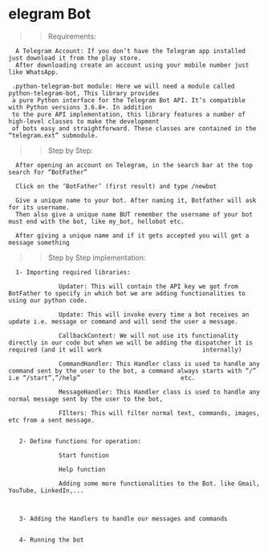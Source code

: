 # elegram Bot

>> Requirements:

      A Telegram Account: If you don’t have the Telegram app installed just download it from the play store.
      After downloading create an account using your mobile number just like WhatsApp.
    
     .python-telegram-bot module: Here we will need a module called python-telegram-bot, This library provides
     a pure Python interface for the Telegram Bot API. It’s compatible with Python versions 3.6.8+. In addition
     to the pure API implementation, this library features a number of high-level classes to make the development
     of bots easy and straightforward. These classes are contained in the “telegram.ext” submodule.
     
     
 >> Step by Step:

      After opening an account on Telegram, in the search bar at the top search for “BotFather”

      Click on the ‘BotFather’ (first result) and type /newbot
      
      Give a unique name to your bot. After naming it, Botfather will ask for its username. 
      Then also give a unique name BUT remember the username of your bot must end with the bot, like my_bot, hellobot etc.
      
      After giving a unique name and if it gets accepted you will get a message something
      
      
      
 >> Step by Step implementation:
 
 
      1- Importing required libraries:
      
                  Updater: This will contain the API key we got from BotFather to specify in which bot we are adding functionalities to using our python code.
                  
                  Update: This will invoke every time a bot receives an update i.e. message or command and will send the user a message.
                  
                  CallbackContext: We will not use its functionality directly in our code but when we will be adding the dispatcher it is required (and it will work                            internally)
                  
                  CommandHandler: This Handler class is used to handle any command sent by the user to the bot, a command always starts with “/” i.e “/start”,”/help”                            etc.
                  
                  MessageHandler: This Handler class is used to handle any normal message sent by the user to the bot,
                  
                  FIlters: This will filter normal text, commands, images, etc from a sent message.
                  
                  
       2- Define functions for operation:
       
                  Start function
                  
                  Help function
                  
                  Adding some more functionalities to the Bot. like Gmail, YouTube, LinkedIn,...
                  
                  
                  
       3- Adding the Handlers to handle our messages and commands      
       
       
       4- Running the bot
                  
            
      
      
    
    
